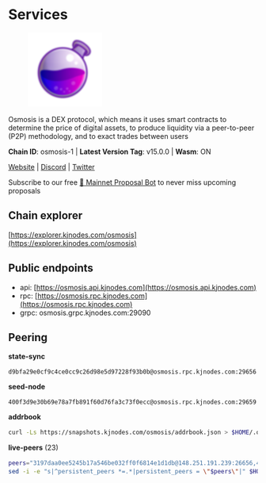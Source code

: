 # Services

<figure><img src="https://raw.githubusercontent.com/kj89/cosmos-images/main/logos/osmosis.png" width="150" alt=""><figcaption></figcaption></figure>

Osmosis is a DEX protocol, which means it uses smart contracts  to determine the price of digital assets, to produce liquidity  via a peer-to-peer (P2P) methodology, and to exact trades between users

**Chain ID**: osmosis-1 | **Latest Version Tag**: v15.0.0 | **Wasm**: ON

[Website](https://osmosis.zone) | [Discord](https://discord.gg/osmosis) | [Twitter](https://twitter.com/osmosiszone)



Subscribe to our free [🤖 Mainnet Proposal Bot](https://t.me/kjnodes_proposal_bot) to never miss upcoming proposals


## Chain explorer
[https://explorer.kjnodes.com/osmosis](https://explorer.kjnodes.com/osmosis)

## Public endpoints

* api: [https://osmosis.api.kjnodes.com](https://osmosis.api.kjnodes.com)
* rpc: [https://osmosis.rpc.kjnodes.com](https://osmosis.rpc.kjnodes.com)
* grpc: osmosis.grpc.kjnodes.com:29090

## Peering

**state-sync**

```text
d9bfa29e0cf9c4ce0cc9c26d98e5d97228f93b0b@osmosis.rpc.kjnodes.com:29656
```

**seed-node**

```text
400f3d9e30b69e78a7fb891f60d76fa3c73f0ecc@osmosis.rpc.kjnodes.com:29659
```

**addrbook**
```bash
curl -Ls https://snapshots.kjnodes.com/osmosis/addrbook.json > $HOME/.osmosisd/config/addrbook.json
```

**live-peers** (23)
```bash
peers="3197daa0ee5245b17a546be032ff0f6814e1d1db@148.251.191.239:26656,4a837e3411b0281f00c07706cfea72d3ebc575f1@176.9.38.49:26656,9b1bfb99d9eb04af32510ed8e3eb83c59448662f@95.214.52.220:26656,d4e6a9d74abbf4676c8fd2d58d27fc24b59056b9@143.198.22.206:26656,406f64a8d601e34d7311fd61ec87b0c7028bd230@138.201.23.39:46656,0419c998d6aac0afdb05808ad9a935670248e209@65.108.204.56:26656,42f42a4b3527b927d5002d45abd37f66ecdd4861@51.178.74.75:16656,1c398af2208984d4e59bc41132e3eac0508abb0f@95.216.76.251:26656,729219c108c059824ea9a17c09d11adc99226db4@66.172.36.139:36656,8c65f3e86e701cac8336ba572e114b711ed08629@141.94.242.239:26656,9f2489016bcf055fde40498f54bf893f3a00f9de@138.201.85.176:26656,fc590afe489a1b9ca8ff3f2fb396dbc20b1997a4@204.16.244.254:26656,34340a9151d4a97a850d2cd64d8778279faf3f96@194.163.181.100:26656,32e9d4a7413dd5393c8be004bee68dea683be839@65.21.227.95:2004,569aac51b04607a18696c63035586816dec85511@157.90.213.235:26656,33cf290cc0cfec8c59e6af86f1a5579303d21087@138.68.14.64:26656,82e224c9640048a6513c589e904c0d903bb99f32@74.118.140.23:26656,9203fbde463bd66bb451da3de390c7d3515c2bf2@65.108.46.248:26656,d9bfa29e0cf9c4ce0cc9c26d98e5d97228f93b0b@65.109.88.38:29656,cf1cb007704715f3d3eaa0fa08868ad08ff5e6a0@18.159.135.176:26656,364997b92c05b05d5ddb151915eeed2229e686d8@52.12.69.48:26656,6b1dd134b30aeaeb2f21f33bd2cd0370a2275501@138.68.6.165:26656,a89eb7c8be27db87f23fb39e9423cbf2e260b80f@3.15.176.200:26656"
sed -i -e "s|^persistent_peers *=.*|persistent_peers = \"$peers\"|" $HOME/.osmosisd/config/config.toml
```
